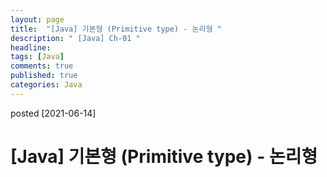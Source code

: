 ```yaml
---
layout: page
title:  "[Java] 기본형 (Primitive type) - 논리형 "
description: " [Java] Ch-01 "
headline: 
tags: [Java]
comments: true
published: true
categories: Java
---
```

posted [2021-06-14] 

# [Java] 기본형 (Primitive type) - 논리형


